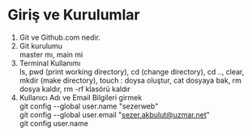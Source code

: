 # Giriş ve Kurulumlar
1. Git ve Github.com nedir.
2. Git kurulumu  
master mı, main mi
3. Terminal Kullanımı  
   ls, pwd (print working directory), cd (change directory), cd .., clear, mkdir (make directory), touch : doysa oluştur, cat dosyaya bak, rm dosya kaldır, rm -rf klasörü kaldır
4. Kullanıcı Adı ve Email Bilgileri girmek  
   git config --global user.name "sezerweb"  
   git config --global user.email "sezer.akbulut@uzmar.net"  
   git config user.name 

